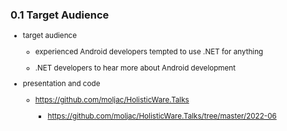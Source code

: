 ### 0.1 Target Audience

<small>

*   target audience

    *   experienced Android developers tempted to use .NET for anything
    
    *   .NET developers to hear more about Android development

*   presentation and code

    *   https://github.com/moljac/HolisticWare.Talks

        *   https://github.com/moljac/HolisticWare.Talks/tree/master/2022-06
        
</small>
